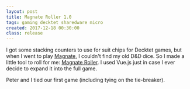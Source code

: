 ```yaml
---
layout: post
title: Magnate Roller 1.0
tags: gaming decktet sharedware micro
created: 2017-12-18 00:30:00
class: release
---
```

I got some stacking counters to use for suit chips for Decktet games, but when I went to play [Magnate](http://decktet.wikidot.com/game:magnate), I couldn't find my old D&D dice.  So I made a little tool to roll for me:  [Magnate Roller](/games/decktet/magnate/).  I used Vue.js just in case I ever decide to expand it into the full game.

Peter and I tied our first game (including tying on the tie-breaker).


